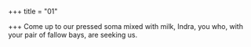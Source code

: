 +++
title = "01"

+++
Come up to our pressed soma mixed with milk, Indra,
you who, with your pair of fallow bays, are seeking us.